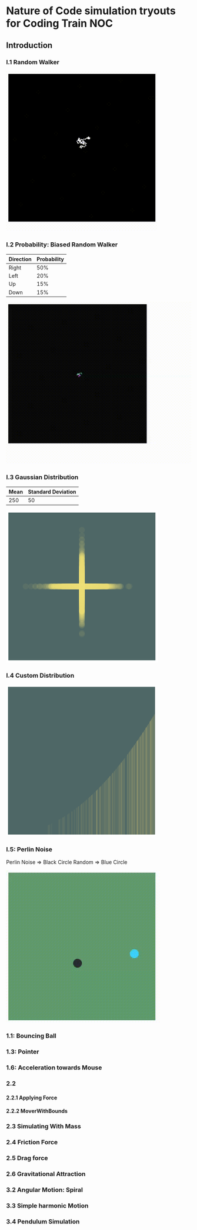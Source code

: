 # Nature of Code simulation tryouts for Coding Train NOC

## Introduction

### I.1 Random Walker
![Random Walker](./Introduction/I.1/RandomWalker/random-walker.gif "Random Walker")

### I.2 Probability: Biased Random Walker

| Direction | Probability |
| ----------- | ----------- |
| Right | 50% |
| Left | 20% |
| Up | 15% |
| Down | 15% |

![Random Walker](./Introduction/I.2/Probability/BiasedRandomWalker/biased-random-walker.gif "Random Walker")


### I.3 Gaussian Distribution
| Mean | Standard Deviation |
| ----------- | ----------- |
| 250 | 50 |

![Gaussian Distribution](./Introduction/I.3/GaussianDistribution/GaussianDistribution.png "Gaussian Distribution")


### I.4 Custom Distribution

![Custom Distribution](./Introduction/I.4/CustomDistribution/CustomDistribution.png "Custom Distribution")


### I.5: Perlin Noise

Perlin Noise => Black Circle
Random => Blue Circle

![Perlin Noise](./Introduction/I.5/PerlinNoise/PerlinNoise.gif "Perlin Noise")


### 1.1: Bouncing Ball

### 1.3: Pointer

### 1.6: Acceleration towards Mouse


### 2.2
#### 2.2.1 Applying Force
#### 2.2.2 MoverWithBounds

### 2.3 Simulating With Mass
### 2.4 Friction Force

### 2.5 Drag force

### 2.6 Gravitational Attraction

### 3.2 Angular Motion: Spiral

### 3.3 Simple harmonic Motion

### 3.4 Pendulum Simulation
